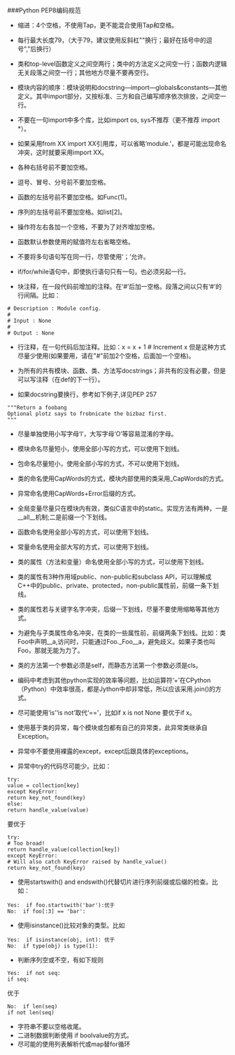 ###Python PEP8编码规范


*  缩进：4个空格，不使用Tap，更不能混合使用Tap和空格。
*  每行最大长度79，（大于79，建议使用反斜杠"\"换行；最好在括号中的逗号","后换行）
*  类和top-level函数定义之间空两行；类中的方法定义之间空一行；函数内逻辑无关段落之间空一行；其他地方尽量不要再空行。

*  模块内容的顺序：模块说明和docstring—import—globals&constants—其他定义。其中import部分，又按标准、三方和自己编写顺序依次排放，之间空一行。
*  不要在一句import中多个库，比如import os, sys不推荐（更不推荐 import *）。
*  如果采用from XX import XX引用库，可以省略‘module.’，都是可能出现命名冲突，这时就要采用import XX。

*  各种右括号前不要加空格。
*  逗号、冒号、分号前不要加空格。
*  函数的左括号前不要加空格。如Func(1)。
*  序列的左括号前不要加空格。如list[2]。
*  操作符左右各加一个空格，不要为了对齐增加空格。
*  函数默认参数使用的赋值符左右省略空格。
*  不要将多句语句写在同一行，尽管使用‘；’允许。
*  if/for/while语句中，即使执行语句只有一句，也必须另起一行。

*  块注释，在一段代码前增加的注释。在‘#’后加一空格。段落之间以只有‘#’的行间隔。比如：
```
# Description : Module config.
# 
# Input : None
#
# Output : None
```
*  行注释，在一句代码后加注释。比如：x = x + 1  # Increment x 但是这种方式尽量少使用(如果要用，请在"#"前加2个空格，后面加一个空格)。

*  为所有的共有模块、函数、类、方法写docstrings；非共有的没有必要，但是可以写注释（在def的下一行）。
*  如果docstring要换行，参考如下例子,详见PEP 257
```
"""Return a foobang
Optional plotz says to frobnicate the bizbaz first.
"""
```

*  尽量单独使用小写字母‘l’，大写字母‘O’等容易混淆的字母。
*  模块命名尽量短小，使用全部小写的方式，可以使用下划线。
*  包命名尽量短小，使用全部小写的方式，不可以使用下划线。
*  类的命名使用CapWords的方式，模块内部使用的类采用_CapWords的方式。
*  异常命名使用CapWords+Error后缀的方式。
*  全局变量尽量只在模块内有效，类似C语言中的static。实现方法有两种，一是__all__机制;二是前缀一个下划线。
*  函数命名使用全部小写的方式，可以使用下划线。
*  常量命名使用全部大写的方式，可以使用下划线。
*  类的属性（方法和变量）命名使用全部小写的方式，可以使用下划线。
*  类的属性有3种作用域public、non-public和subclass API，可以理解成C++中的public、private、protected，non-public属性前，前缀一条下划线。
*  类的属性若与关键字名字冲突，后缀一下划线，尽量不要使用缩略等其他方式。
*  为避免与子类属性命名冲突，在类的一些属性前，前缀两条下划线。比如：类Foo中声明__a,访问时，只能通过Foo._Foo__a，避免歧义。如果子类也叫Foo，那就无能为力了。
*  类的方法第一个参数必须是self，而静态方法第一个参数必须是cls。

*  编码中考虑到其他python实现的效率等问题，比如运算符‘+’在CPython（Python）中效率很高，都是Jython中却非常低，所以应该采用.join()的方式。
*  尽可能使用‘is’‘is not’取代‘==’，比如if x is not None 要优于if x。
*  使用基于类的异常，每个模块或包都有自己的异常类，此异常类继承自Exception。
*  异常中不要使用裸露的except，except后跟具体的exceptions。
*  异常中try的代码尽可能少。比如：
```
try:
value = collection[key]
except KeyError:
return key_not_found(key)
else:
return handle_value(value)
```
要优于
```
try:
# Too broad!
return handle_value(collection[key])
except KeyError:
# Will also catch KeyError raised by handle_value()
return key_not_found(key)
```
*  使用startswith() and endswith()代替切片进行序列前缀或后缀的检查。比如：
```
Yes:  if foo.startswith('bar'):优于
No:  if foo[:3] == 'bar':
```
*  使用isinstance()比较对象的类型。比如
```
Yes:  if isinstance(obj, int): 优于
No:  if type(obj) is type(1):
```
*  判断序列空或不空，有如下规则
```
Yes:  if not seq:
if seq:
```
优于
```
No:  if len(seq)
if not len(seq)
```
*  字符串不要以空格收尾。
*  二进制数据判断使用 if boolvalue的方式。
*  尽可能的使用列表解析代或map替for循环